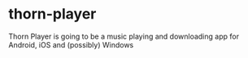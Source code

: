 # thorn-player
Thorn Player is going to be a music playing and downloading app for Android, iOS and (possibly) Windows
